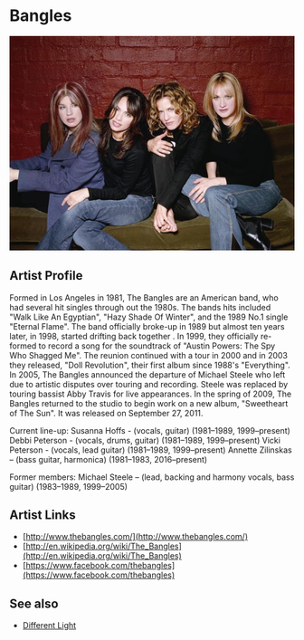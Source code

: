 # Bangles

![](../../assets/artists/Bangles.png)

## Artist Profile

Formed in Los Angeles in 1981, The Bangles are an American band, who had several hit singles through out the 1980s. The bands hits included "Walk Like An Egyptian", "Hazy Shade Of Winter", and the 1989 No.1 single "Eternal Flame". The band officially broke-up in 1989 but almost ten years later, in 1998, started drifting back together . In 1999, they officially re-formed to record a song for the soundtrack of "Austin Powers: The Spy Who Shagged Me". The reunion continued with a tour in 2000 and in 2003 they released, "Doll Revolution", their first album since 1988's "Everything". In 2005, The Bangles announced the departure of Michael Steele who left due to artistic disputes over touring and recording. Steele was replaced by touring bassist Abby Travis for live appearances. In the spring of 2009, The Bangles returned to the studio to begin work on a new album, "Sweetheart of The Sun". It was released on September 27, 2011. 

Current line-up:
Susanna Hoffs - (vocals, guitar) (1981–1989, 1999–present)
Debbi Peterson - (vocals, drums, guitar) (1981–1989, 1999–present)
Vicki Peterson - (vocals, lead guitar) (1981–1989, 1999–present)
Annette Zilinskas – (bass guitar, harmonica) (1981–1983, 2016–present)

Former members:
Michael Steele – (lead, backing and harmony vocals, bass guitar) (1983–1989, 1999–2005)

## Artist Links

- [http://www.thebangles.com/](http://www.thebangles.com/)
- [http://en.wikipedia.org/wiki/The_Bangles](http://en.wikipedia.org/wiki/The_Bangles)
- [https://www.facebook.com/thebangles](https://www.facebook.com/thebangles)


## See also

- [Different Light](Different_Light.md)
